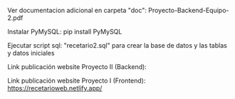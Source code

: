 Ver documentacion adicional en carpeta "doc":
Proyecto-Backend-Equipo-2.pdf

Instalar PyMySQL:
pip install PyMySQL

Ejecutar script sql: "recetario2.sql" para crear la base de datos y las tablas y datos iniciales

Link publicación website Proyecto II (Backend):


Link publicación website Proyecto I (Frontend):
https://recetarioweb.netlify.app/
